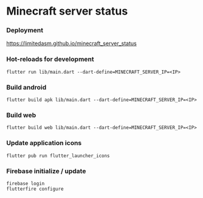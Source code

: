 # Minecraft server status
 
### Deployment
https://limitedasm.github.io/minecraft_server_status


### Hot-reloads for development
```
flutter run lib/main.dart --dart-define=MINECRAFT_SERVER_IP=<IP>
```

### Build android
```
flutter build apk lib/main.dart --dart-define=MINECRAFT_SERVER_IP=<IP>
```

### Build web
```
flutter build web lib/main.dart --dart-define=MINECRAFT_SERVER_IP=<IP>
```

### Update application icons
```
flutter pub run flutter_launcher_icons
```

### Firebase initialize / update
```
firebase login
flutterfire configure
```
